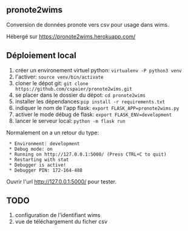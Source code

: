 ## pronote2wims

Conversion de données pronote vers csv pour usage dans wims.

Hébergé sur https://pronote2wims.herokuapp.com/

## Déploiement local

1. créer un environement virtuel python: `virtualenv -P python3 venv`
2. l'activer: `source venv/bin/activate`
3. cloner le dépot git: `git clone https://github.com/cspaier/pronote2wims.git`
4. se placer dans le dossier du dépot: `cd pronote2wims`
5. installer les dépendances:`pip install -r requirements.txt`
5. indiquer le nom de l'app flask: `export FLASK_APP=pronote2wims.py`
6. activer le mode débug de flask: `export FLASK_ENV=development`
7. lancer le serveur local: `python -m flask run`

Normalement on a un retour du type:
```
 * Environment: development
 * Debug mode: on
 * Running on http://127.0.0.1:5000/ (Press CTRL+C to quit)
 * Restarting with stat
 * Debugger is active!
 * Debugger PIN: 172-164-488

```
Ouvrir l'url http://127.0.0.1:5000/ pour tester.

## TODO
1. configuration de l'identifiant wims
2. vue de téléchargement du ficher csv
